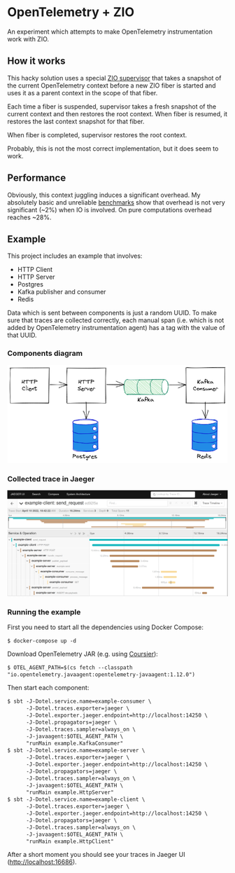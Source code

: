 # OpenTelemetry + ZIO

An experiment which attempts to make OpenTelemetry instrumentation work with ZIO.

## How it works

This hacky solution uses a special [ZIO supervisor](src/main/scala/zio/OpenTelemetrySupervisor.scala) that takes a
snapshot of the current OpenTelemetry context before a new ZIO fiber is started and uses it as a parent context in the
scope of that fiber.

Each time a fiber is suspended, supervisor takes a fresh snapshot of the current context and then restores the root
context. When fiber is resumed, it restores the last context snapshot for that fiber.

When fiber is completed, supervisor restores the root context.

Probably, this is not the most correct implementation, but it does seem to work.

## Performance

Obviously, this context juggling induces a significant overhead. My absolutely basic and
unreliable [benchmarks](docs/BENCHMARKS.md) show that overhead is not very significant (~2%) when IO is involved. On
pure computations overhead reaches ~28%.

## Example

This project includes an example that involves:

* HTTP Client
* HTTP Server
* Postgres
* Kafka publisher and consumer
* Redis

Data which is sent between components is just a random UUID. To make sure that traces are collected correctly, each
manual span (i.e. which is not added by OpenTelemetry instrumentation agent) has a tag with the value of that UUID.

### Components diagram

![Diagram](docs/diagram.png)

### Collected trace in Jaeger

![Trace](docs/trace.png)

### Running the example

First you need to start all the dependencies using Docker Compose:

```shell
$ docker-compose up -d
```

Download OpenTelemetry JAR (e.g. using [Coursier](https://get-coursier.io)):

```shell-Dotel.service.name=example-consumer -Dotel.traces.exporter=jaeger -Dotel.exporter.jaeger.endpoint=http://localhost:14250 -Dotel.propagators=jaeger -Dotel.traces.sampler=always_on -javaagent:/home/dima/.cache/coursier/v1/https/repo1.maven.org/maven2/io/opentelemetry/javaagent/opentelemetry-javaagent/1.12.0/opentelemetry-javaagent-1.12.0.jar
$ OTEL_AGENT_PATH=$(cs fetch --classpath "io.opentelemetry.javaagent:opentelemetry-javaagent:1.12.0")
```

Then start each component:

```shell
$ sbt -J-Dotel.service.name=example-consumer \
      -J-Dotel.traces.exporter=jaeger \
      -J-Dotel.exporter.jaeger.endpoint=http://localhost:14250 \
      -J-Dotel.propagators=jaeger \
      -J-Dotel.traces.sampler=always_on \
      -J-javaagent:$OTEL_AGENT_PATH \
      "runMain example.KafkaConsumer"
$ sbt -J-Dotel.service.name=example-server \
      -J-Dotel.traces.exporter=jaeger \
      -J-Dotel.exporter.jaeger.endpoint=http://localhost:14250 \
      -J-Dotel.propagators=jaeger \
      -J-Dotel.traces.sampler=always_on \
      -J-javaagent:$OTEL_AGENT_PATH \
      "runMain example.HttpServer"
$ sbt -J-Dotel.service.name=example-client \
      -J-Dotel.traces.exporter=jaeger \
      -J-Dotel.exporter.jaeger.endpoint=http://localhost:14250 \
      -J-Dotel.propagators=jaeger \
      -J-Dotel.traces.sampler=always_on \
      -J-javaagent:$OTEL_AGENT_PATH \
      "runMain example.HttpClient"
```

After a short moment you should see your traces in Jaeger UI ([http://localhost:16686](http://localhost:16686)).